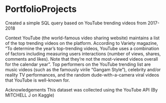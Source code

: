 # PortfolioProjects

Created a simple SQL query based on YouTube trending videos from 2017-2018

Context
YouTube (the world-famous video sharing website) maintains a list of the top trending videos on the platform. 
According to Variety magazine, “To determine the year’s top-trending videos, YouTube uses a combination of factors including measuring users interactions (number of views, shares, comments and likes). 
Note that they’re not the most-viewed videos overall for the calendar year”. 
Top performers on the YouTube trending list are music videos (such as the famously virile “Gangam Style”), celebrity and/or reality TV performances, and the random dude-with-a-camera viral videos that YouTube is well-known for.

Acknowledgements
This dataset was collected using the YouTube API (By MITCHELL J on Kaggle)
